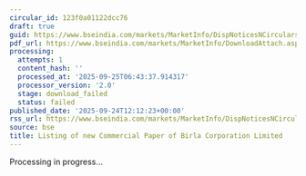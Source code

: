 ```yaml
---
circular_id: 123f0a01122dcc76
draft: true
guid: https://www.bseindia.com/markets/MarketInfo/DispNoticesNCirculars.aspx?Noticeid={1A3D7B19-F99D-4EBB-A29F-58D6E234CBE6}&noticeno=20250924-29&dt=09/24/2025&icount=29&totcount=75&flag=0
pdf_url: https://www.bseindia.com/markets/MarketInfo/DownloadAttach.aspx?id=20250924-29&attachedId=
processing:
  attempts: 1
  content_hash: ''
  processed_at: '2025-09-25T06:43:37.914317'
  processor_version: '2.0'
  stage: download_failed
  status: failed
published_date: '2025-09-24T12:12:23+00:00'
rss_url: https://www.bseindia.com/markets/MarketInfo/DispNoticesNCirculars.aspx?Noticeid={1A3D7B19-F99D-4EBB-A29F-58D6E234CBE6}&noticeno=20250924-29&dt=09/24/2025&icount=29&totcount=75&flag=0
source: bse
title: Listing of new Commercial Paper of Birla Corporation Limited
---
```


Processing in progress...